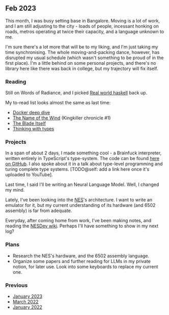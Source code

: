## Feb 2023

This month, I was busy setting base in Bangalore.
Moving is a lot of work, and I am still adjusting to the city - loads of people,
incessant honking on roads, metros operating at twice their capacity, and a language unknown to me.

I'm sure there's a lot more that will be to my liking, and I'm just taking my time synchronising.
The whole moving-and-packing dance, however, has disrupted my usual schedule
(which wasn't something to be proud of in the first place).
I'm a little behind on some personal projects, and there's no library here like there was back in college,
but my trajectory will fix itself.

### Reading

Still on Words of Radiance, and I picked [Real world haskell](https://book.realworldhaskell.org/) back up.

My to-read list looks almost the same as last time:

- [Docker deep dive](https://www.goodreads.com/en/book/show/36411996)
- [The Name of the Wind](https://www.goodreads.com/book/show/186074.The_Name_of_the_Wind) (Kingkiller chronicle #1)
- [The Blade Itself](https://www.goodreads.com/book/show/944073.The_Blade_Itself)
- [Thinking with types](https://thinkingwithtypes.com/)

### Projects

In a span of about 2 days, I made something cool - a Brainfuck interpreter, written entirely in TypeScript's type-system.
The code can be found [here on GitHub](https://github.com/srijan-paul/tsfun/blob/main/src/index.ts).
I also spoke about it in a talk about type-level programming and turing complete type systems.
[TODO@self: add a link here once it's uploaded to YouTube].

Last time, I said I'll be writing an Neural Language Model.
Well, I changed my mind.

Lately, I've been looking into the [NES](https://en.wikipedia.org/wiki/Nintendo_Entertainment_System)'s architecture.
I want to write an emulator for it, but my current understanding of its hardware (and 6502 assembly) is far from adequate.

Everyday, after coming home from work, I've been making notes, and reading the [NESDev wiki](https://www.nesdev.org/wiki/Nesdev_Wiki).
Perhaps I'll have something to show in my next log?

### Plans

- Research the NES's hardware, and the 6502 assembly language.
- Organize some papers and further reading for LLMs in my private notion, for later use. 
Look into some keyboards to replace my current one.

### Previous

- [January 2023](/current/jan-2023)
- [March 2022](/current/mar-2022)
- [January 2022](/current/jan-2022)

